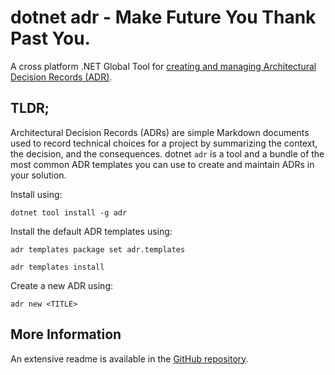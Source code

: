 # dotnet adr - Make Future You Thank Past You.

A cross platform .NET Global Tool for [creating and managing Architectural Decision Records (ADR)](https://github.com/endjin/dotnet-adr/).

## TLDR;

Architectural Decision Records (ADRs) are simple Markdown documents used to record technical choices for a project by summarizing the context, the decision, and the consequences. dotnet `adr` is a tool and a bundle of the most common ADR templates you can use to create and maintain ADRs in your solution. 

Install using:

`dotnet tool install -g adr`

Install the default ADR templates using:

`adr templates package set adr.templates`

`adr templates install`

Create a new ADR using:

`adr new <TITLE>`

## More Information

An extensive readme is available in the [GitHub repository](https://github.com/endjin/dotnet-adr/).